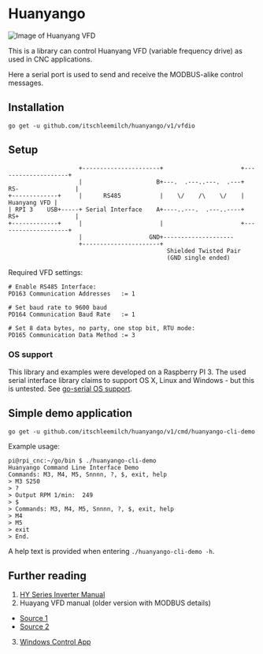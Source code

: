# Huanyango

![Image of Huanyang VFD](https://github.com/jakesgordon/javascript-state-machine/blob/master/huanyang_vfd.jpg)

This is a library can control Huanyang VFD (variable frequency drive) as used in CNC applications.

Here a serial port is used to send and receive the MODBUS-alike control messages.

## Installation

```
go get -u github.com/itschleemilch/huanyango/v1/vfdio
```

## Setup

```
                    +----------------------+                      +--------------------+
                    |                     B+---.  .---..---.  .---+ RS-                |
+-------------+     |      RS485           |    \/    /\    \/    |       Huanyang VFD |
| RPI 3    USB+-----+ Serial Interface    A+----..---.  .---..----+ RS+                |
+-------------+     |                      |                      +--------------------+
                    |                   GND+--------------------
                    +----------------------+
                                             Shielded Twisted Pair
                                             (GND single ended)
```

Required VFD settings:

```
# Enable RS485 Interface:
PD163 Communication Addresses   := 1

# Set baud rate to 9600 baud
PD164 Communication Baud Rate   := 1

# Set 8 data bytes, no party, one stop bit, RTU mode:
PD165 Communication Data Method := 3
```


### OS support

This library and examples were developed on a Raspberry PI 3. The used serial interface library claims to support OS X, Linux and Windows - but this is untested. See [go-serial OS support](https://github.com/jacobsa/go-serial/blob/master/README.markdown#os-support).

## Simple demo application

```
go get -u github.com/itschleemilch/huanyango/v1/cmd/huanyango-cli-demo
```
Example usage:

```
pi@rpi_cnc:~/go/bin $ ./huanyango-cli-demo
Huanyango Command Line Interface Demo
Commands: M3, M4, M5, Snnnn, ?, $, exit, help
> M3 S250
> ?
> Output RPM 1/min:  249
> $
> Commands: M3, M4, M5, Snnnn, ?, $, exit, help
> M4
> M5
> exit
> End.
```

A help text is provided when entering `./huanyango-cli-demo -h`.

## Further reading

1. [HY Series Inverter Manual](http://www.hy-electrical.com/bf/inverter.pdf)
2. Huayang VFD manual (older version with MODBUS details)
  - [Source 1](http://www.exoror.com/datasheet/VFD.pdf)
  - [Source 2](https://github.com/jasonwebb/tc-maker-4x4-router/blob/master/docs/spindle-and-coolant-system/Huanyang%20HY02D223B%20VFD%20manual.pdf)
3. [Windows Control App](https://github.com/GilchristT/SpindleTalker2)

